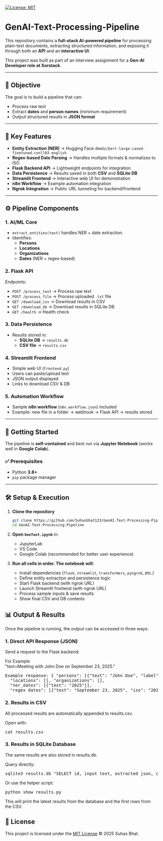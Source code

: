 [![License: MIT](https://img.shields.io/badge/License-MIT-green.svg)](LICENSE)

# GenAI-Text-Processing-Pipeline

This repository contains a **full-stack AI-powered pipeline** for processing plain-text documents, extracting structured information, and exposing it through both an **API** and an **interactive UI**.  

This project was built as part of an interview assignment for a **Gen-AI Developer role at Xorstack**.

---

## 🎯 Objective
The goal is to build a pipeline that can:
- Process raw text  
- Extract **dates** and **person names** (minimum requirement)  
- Output structured results in **JSON format**  

---

## 🔑 Key Features
- **Entity Extraction (NER)** → Hugging Face `dbmdz/bert-large-cased-finetuned-conll03-english`  
- **Regex-based Date Parsing** → Handles multiple formats & normalizes to ISO  
- **Flask Backend API** → Lightweight endpoints for integration  
- **Data Persistence** → Results saved in both **CSV** and **SQLite DB**  
- **Streamlit Frontend** → Interactive web UI for demonstration  
- **n8n Workflow** → Example automation integration  
- **Ngrok Integration** → Public URL tunneling for backend/frontend  

---

## ⚙️ Pipeline Components

### 1. AI/ML Core
- `extract_entities(text)` handles NER + date extraction.  
- Identifies:
  - **Persons**
  - **Locations**
  - **Organizations**
  - **Dates** (NER + regex-based)  

### 2. Flask API
Endpoints:
- `POST /process_text` → Process raw text  
- `POST /process_file` → Process uploaded `.txt` file  
- `GET /download_csv` → Download results in CSV  
- `GET /download_db` → Download results in SQLite DB  
- `GET /health` → Health check  

### 3. Data Persistence
- Results stored in:
  - **SQLite DB** → `results.db`  
  - **CSV file** → `results.csv`  

### 4. Streamlit Frontend
- Simple web UI (`frontend.py`)  
- Users can paste/upload text  
- JSON output displayed  
- Links to download CSV & DB  

### 5. Automation Workflow
- Sample **n8n workflow** (`n8n_workflow.json`) included  
- Example: new file in a folder → webhook → Flask API → results stored  

---

## 🚀 Getting Started
The pipeline is **self-contained** and best run via **Jupyter Notebook** (works well in **Google Colab**).

### ✅ Prerequisites
- Python **3.8+**  
- `pip` package manager  

---

## 🛠️ Setup & Execution
1. **Clone the repository**
   ```bash
   git clone https://github.com/Suhasbhat123/GenAI-Text-Processing-Pipeline.git
   cd GenAI-Text-Processing-Pipeline
2. **Open `GenText.ipynb`** in:
   - JupyterLab  
   - VS Code  
   - Google Colab (recommended for better user experience)  

3. **Run all cells in order. The notebook will:**

   - Install dependencies (`flask`, `streamlit`, `transformers`, `pyngrok`, etc.)  
   - Define entity extraction and persistence logic  
   - Start Flask backend (with ngrok URL)  
   - Launch Streamlit frontend (with ngrok URL)  
   - Process sample inputs & save results  
   - Show final CSV and DB contents
  
## 📊 Output & Results

Once the pipeline is running, the output can be accessed in three ways:

### 1. Direct API Response (JSON)

Send a request to the Flask backend:

For Example  
"text=Meeting with John Doe on September 23, 2025."

<pre>Example response: { "persons": [{"text": "John Doe", "label": "PER"}], 
  "locations": [], "organizations": [], 
  "ner_dates": [{"text": "2025"}],
  "regex_dates": [{"text": "September 23, 2025", "iso": "2025-09-23"}] }</pre>


### 2. Results in CSV

All processed results are automatically appended to results.csv.

Open with:
<pre>cat results.csv</pre>


### 3. Results in SQLite Database

The same results are also stored in results.db.

Query directly:

<pre>sqlite3 results.db "SELECT id, input_text, extracted_json, created_at FROM results LIMIT 10;" </pre>


Or use the helper script:

<pre>python show_results.py</pre>

This will print the latest results from the database and the first rows from the CSV.









  ## 📝 License
This project is licensed under the [MIT License](LICENSE) © 2025 Suhas Bhat.
